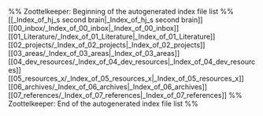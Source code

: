%% Zoottelkeeper: Beginning of the autogenerated index file list  %%
 [[_Index_of_hj_s second brain|_Index_of_hj_s second brain]]
 [[00_inbox/_Index_of_00_inbox|_Index_of_00_inbox]]
 [[01_Literature/_Index_of_01_Literature|_Index_of_01_Literature]]
 [[02_projects/_Index_of_02_projects|_Index_of_02_projects]]
 [[03_areas/_Index_of_03_areas|_Index_of_03_areas]]
 [[04_dev_resources/_Index_of_04_dev_resources|_Index_of_04_dev_resources]]
 [[05_resources_x/_Index_of_05_resources_x|_Index_of_05_resources_x]]
 [[06_archives/_Index_of_06_archives|_Index_of_06_archives]]
 [[07_references/_Index_of_07_references|_Index_of_07_references]]
%% Zoottelkeeper: End of the autogenerated index file list  %%
